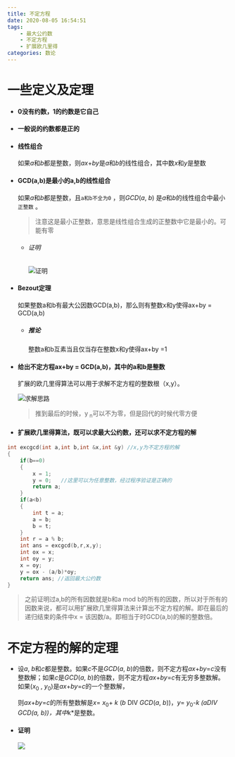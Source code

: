 ```yaml
---
title: 不定方程
date: 2020-08-05 16:54:51
tags:
	- 最大公约数
	- 不定方程
	- 扩展欧几里得
categories: 数论
---
```

# 一些定义及定理

* #### 0没有约数，1的约数是它自己

* #### 一般说的约数都是正的

* #### 线性组合

  如果*a*和*b*都是整数，则*ax*+*by*是*a*和*b*的线性组合，其中数*x*和*y*是整数

* #### GCD(a,b)是最小的a,b的线性组合

  如果*a*和*b*都是整数，且`a和b不全为0` ，则*GCD*(*a*, *b*) 是*a*和*b*的线性组合中最小`正整数` 。

  > 注意这是最小正整数，意思是线性组合生成的正整数中它是最小的。可能有零

  * ###### 证明

    ![证明](https://i.loli.net/2020/08/05/s186KGAtj9H52QM.png)

* #### Bezout定理

  如果整数a和b有最大公因数GCD(a,b)，那么则有整数x和y使得ax+by = GCD(a,b)

  * ##### 推论

    整数a和b互素当且仅当存在整数x和y使得ax+by =1

* #### 给出不定方程ax+by = GCD(a,b)，其中的a和b是整数

  扩展的欧几里得算法可以用于求解不定方程的整数根（x,y）。

  ![求解思路](https://i.loli.net/2020/08/05/QrjIc3b7EqxieJm.png)

  > 推到最后的时候，y<sub> n</sub>可以不为零，但是回代的时候代零方便

* #### 扩展欧几里得算法，既可以求最大公约数，还可以求不定方程的解

```cpp
int excgcd(int a,int b,int &x,int &y) //x,y为不定方程的解
{
    if(b==0)
    {
        x = 1;
        y = 0;   //这里可以为任意整数，经过程序验证是正确的
        return a;
    }
    if(a<b)
    {
     	int t = a;
        a = b;
        b = t;
    }
    int r = a % b;
    int ans = excgcd(b,r,x,y);
    int ox = x;
    int oy = y;
    x = oy;
    y = ox - (a/b)*oy;
    return ans; //返回最大公约数
}
```

> 之前证明过a,b的所有因数就是b和a mod b的所有的因数，所以对于所有的因数来说，都可以用扩展欧几里得算法来计算出不定方程的解。即在最后的递归结束的条件中x = 该因数/a。即相当于时GCD(a,b)的解的整数倍。

# 不定方程的解的定理

* 设*a*, *b*和*c*都是整数。如果*c*不是*GCD*(*a*, *b*)的倍数，则不定方程*ax*+*by*=*c*没有整数解；如果*c*是*GCD*(*a*, *b*)的倍数，则不定方程*ax*+*by*=*c*有无穷多整数解。如果(*x*<sub>0</sub>  , *y*<sub>0</sub>)是*ax*+*by*=*c*的一个整数解，

  则*ax*+*by*=*c*的所有整数解是*x*= *x*<sub>0</sub>\+ *k* (*b* DIV *GCD*(*a*, *b*))，*y*= *y*<sub>0</sub>\-*k* *(*a*DIV *GCD*(*a*, *b*))，其中*k*是整数。

* #### 证明

  ![](https://i.loli.net/2020/08/05/STIjomOKGXYwRsb.png)